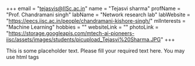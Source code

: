 +++
email = "tejasvis@IISc.ac.in"
name = "Tejasvi sharma"
profName = "Prof. Chandramani singh"
labName = "Network research lab"
labWebsite = "https://eecs.iisc.ac.in/people/chandramani-kishore-singh/"
mlInterests = "Machine Learning"
hobbies = ""
websiteLink = ""
photoLink = "https://storage.googleapis.com/mtech-ai-pioneers-iisc/assets/images/students/picupload_Tejasvi%20Sharma.JPG"
+++

This is some placeholder text. Please fill your required text here. You may use html tags